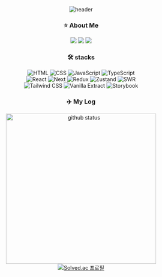 <div align="center">
  <img src="https://capsule-render.vercel.app/api?type=waving&height=150&color=FAEB91&text=Hi,%20I'm%20SOHEE&fontAlign=17&fontSize=30&fontAlignY=32&animation=fadeIn&fontColor=444444" alt="header"/>
  <h3>⭐ About Me</h3>
  <a href="https://hohee-porfolio.notion.site/45ab290316b247fe98b39925b0fe29a6?pvs=4"><img src="https://img.shields.io/badge/Portfolio-FAEB91?style=for-the-badge&logo=Notion&logoColor=000000"/></a>
  <a href="https://hohee-hee.tistory.com/"><img src="https://img.shields.io/badge/blog-EB6552?style=for-the-badge&logo=tistory&logoColor=ffffff"/></a>
  <a href="mailto:sp_qh@naver.com"><img src="https://img.shields.io/badge/email-03C75A?style=for-the-badge&logo=Naver&logoColor=ffffff"/></a>

  <h3>🛠️ stacks</h3>
  <img src="https://img.shields.io/badge/HTML-E34F26?style=flat-square&logo=HTML5&logoColor=ffffff" alt="HTML"/>
  <img src="https://img.shields.io/badge/CSS-1572B6?style=flat-square&logo=CSS3&logoColor=ffffff" alt="CSS"/>
  <img src="https://img.shields.io/badge/JavaScript-dbc407?style=flat-square&logo=javascript&logoColor=000000" alt="JavaScript"/>
  <img src="https://img.shields.io/badge/TypeScript-3178C6?style=flat-square&logo=typescript&logoColor=ffffff" alt="TypeScript"/>
  <br />
  <img src="https://img.shields.io/badge/React-61DAFB?style=flat-square&logo=React&logoColor=000000" alt="React"/>
  <img src="https://img.shields.io/badge/Next-000000?style=flat-square&logo=Next.js&logoColor=ffffff" alt="Next"/>
  <img src="https://img.shields.io/badge/Redux-764ABC?style=flat-square&logo=Redux&logoColor=ffffff" alt="Redux"/>
  <img src="https://img.shields.io/badge/Zustand-422337?style=flat-square" alt="Zustand"/>
  <img src="https://img.shields.io/badge/SWR-000000?style=flat-square&logo=SWR&logoColor=ffffff" alt="SWR"/>
  <br />
  <img src="https://img.shields.io/badge/Tailwind CSS-06B6D4?style=flat-square&logo=Tailwind CSS&logoColor=ffffff" alt="Tailwind CSS"/>
  <img src="https://img.shields.io/badge/Vanilla Extract-EAA2BB?style=flat-square" alt="Vanilla Extract"/>
  <img src="https://img.shields.io/badge/Storybook-FF4785?style=flat-square&logo=Storybook&logoColor=ffffff" alt="Storybook"/>
  <!-- <br /><br />
  <p>⭐ Once I've Used</p>
  <img src="https://img.shields.io/badge/Java-007396?style=flat-square"/>
  <img src="https://img.shields.io/badge/Spring-6DB33F?style=flat-square&logo=Spring Boot&logoColor=ffffff"/>
  <img src="https://img.shields.io/badge/MySQL-4479A1?style=flat-square&logo=MySQL&logoColor=ffffff"/> -->

  <h3>✈️ My Log</h3>  
  <img src="https://github-readme-stats.vercel.app/api?username=hohee-hee&show_icons=true&theme=onedark" width="400" alt="github status" />
  <a href="https://solved.ac/lyly_only"><img src="http://mazassumnida.wtf/api/v2/generate_badge?boj=lyly_only" alt="Solved.ac 프로필" /></a>
</div>
